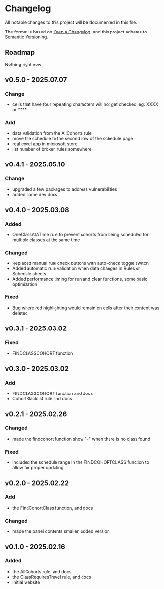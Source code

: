 # Changelog

All notable changes to this project will be documented in this file.

The format is based on [Keep a Changelog](https://keepachangelog.com/en/1.1.0/),
and this project adheres to [Semantic Versioning](https://semver.org/spec/v2.0.0.html).

## Roadmap
Nothing right now

## v0.5.0 - 2025.07.07

### Change
- cells that have four repeating characters will not get checked, eg: XXXX or ****

### Add

- data validation from the AllCohorts rule
- move the schedule to the second row of the schedule page
- real excel app in microsoft store
- list number of broken rules somewhere

## v0.4.1 - 2025.05.10

### Change
- upgraded a few packages to address vulnerabilities
- added some dev docs

## v0.4.0 - 2025.03.08

### Added
- OneClassAtATime rule to prevent cohorts from being scheduled for multiple classes at the same time

### Changed
- Replaced manual rule check buttons with auto-check toggle switch
- Added automatic rule validation when data changes in Rules or Schedule sheets
- Added performance timing for run and clear functions, some basic optimization

### Fixed
- Bug where red highlighting would remain on cells after their content was deleted

## v0.3.1 - 2025.03.02

### Fixed
- FINDCLASSCOHORT function

## v0.3.0 - 2025.03.02

### Add
- FINDCLASSCOHORT function and docs
- CohortBlacklist rule and docs

## v0.2.1 - 2025.02.26

### Changed
- made the findcohort function show "-" when there is no class found

### Fixed
- included the schedule range in the FINDCOHORTCLASS function to allow for proper updating

## v0.2.0 - 2025.02.22

### Add
- the FindCohortClass function, and docs

### Changed
- made the panel contents smaller, added version


## v0.1.0 - 2025.02.16

### Added

- the AllCohorts rule, and docs
- the ClassRequiresTravel rule, and docs
- initial website
